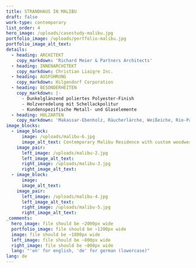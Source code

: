 ```yaml
---
title: STRANDHAUS IN MALIBU
draft: false
work-type: contemporary
list_order: 4
hero_image: /uploads/casestudy-malibu.jpg
portfolio_image: /uploads/portfolio-malibu.jpg
portfolio_image_alt_text:
details:
  - heading: ARCHITEKT
    copy_markdown: 'Richard Meier & Partners Architects'
  - heading: INNENARCHITEKT
    copy_markdown: Christian Liaigre Inc.
  - heading: AUSFÜHRUNG
    copy_markdown: Hilgendorf Corporation
  - heading: BESONDERHEITEN
    copy_markdown: |-
      - Dunkelglänzend poliertes Polyester-Finish
      - Holzveredelung mit Schellackpolitur
      - Kundenspezifische Metall- und Glaselemente
  - heading: HOLZARTEN
    copy_markdown: 'Makassar-Ebenholz, Räucherlärche, Weißeiche, Rio-Palisander'
image_blocks:
  - image_block:
      image: /uploads/malibu-6.jpg
      image_alt_text: Contemporary Malibu Residence with custom woodwork and joinery design
    image_pair:
      left_image: /uploads/malibu-2.jpg
      left_image_alt_text:
      right_image: /uploads/malibu-3.jpg
      right_image_alt_text:
  - image_block:
      image:
      image_alt_text:
    image_pair:
      left_image: /uploads/malibu-4.jpg
      left_image_alt_text:
      right_image: /uploads/malibu-5.jpg
      right_image_alt_text:
_comments:
  hero_image: file should be ~2000px wide
  portfolio_image: file should be ~1200px wide
  image: file should be ~1800px wide
  left_image: file should be ~800px wide
  right_image: file should be ~800px wide
  lang: "'en' for english, 'de' for german (lowercase)"
lang: de
---
```


